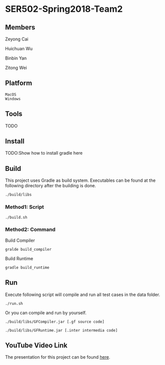 # SER502-Spring2018-Team2

## Members

Zeyong Cai <br/>

Huichuan Wu <br/>

Binbin Yan <br/>

Zitong Wei <br/>

## Platform
```
MacOS
Windows
```

## Tools
TODO

## Install

TODO:Show how to install gradle here

## Build
This project uses Gradle as build system.
Executables can be found at the following directory after the building is done.
```
./build/libs
```
### Method1: Script
```
./build.sh
```

### Method2: Command
Build Compiler
```
gralde build_compiler
```
Build Runtime
```
gradle build_runtime
```

## Run
Execute following script will compile and run all test cases in the data folder.
```
./run.sh
```
Or you can compile and run by yourself.
```
./build/libs/GFCompiler.jar [.gf source code]
```
```
./build/libs/GFRuntime.jar [.inter intermedia code]
```

## YouTube Video Link
The presentation for this project can be found [here](https://youtu.be/tl4U1tQNHRo).

